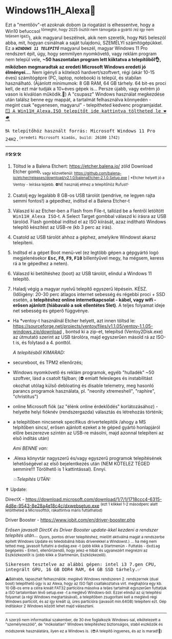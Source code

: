 # Windows11H_Alexa🛟

Ezt a "mentőöv"-et azoknak dobom (a riogatást is elhessentve, hogy a Win10 befuccsol<sup> tömeghír, hogy 2025 ősztől nem támogatja a gyártó /ez így nem teljesen igaz)</sup>), akik magyarul beszélnek, akik nem szeretik, hogy <tt>M</tt>á<tt>S</tt> beleszól abba, mit, hogyan csinálnak a saját tulajdonú, SZEMÉLYI számítógépükkel.
Ez a <CODE><b><i>WINDOWS 11 TELEPÍTŐ</i></b></CODE> magyarul beszél, magyar Windows 11 Pro rendszert épít, úgy, hogy semmilyen nyomkövető, vagy reklám program nem települ vele, <b>~50 haszontalan program lett kiiktatva a telepítőből👌, miközben megmaradtak az eredeti Microsoft Windows eredeti jó élményei...</b>. 
Nem igényli a kötelező hardvert/szoftvert, régi (akár 10-15 éves) számítógépre (PC, laptop, notebook) is települ, és stabilan használható. (Ajánlott minimumok: 8 GB RAM, 64 GB tárhely. 64 bit-es proci kell, de ezt már tudják a 10+éves gépek is... Persze újabb, vagy extrém jó vason is kiválóan működik.🤗)
A "csupasz" Windows használat megkezdése után találsz benne egy mappát, a tartalmát felhasználva könnyedén - megint csak "egyenesen, magyarul" - telepítheted kedvenc programjaidat.
<a href="https://drive.google.com/drive/folders/1PjNjLoUtQdGAW1A2i_0EOtZBQQqCw1Ox?usp=sharing"><tt> 🪟 A Win11H_Alexa.ISO telepítőt ide kattintva töltheted le ❤️ 🪂 </tt></a>

<tt>❗A telepítőhöz használt forrás: Microsoft Windows 11 Pro 24H2.<sup>(eredeti Microsoft kiadás, build: 26100 1742)</sup></tt>
<hr>
#🛠️🛠️🛠️

1. Töltsd le a Balena Etchert: https://etcher.balena.io/ zöld Download Etcher gomb,<sub> vagy közvetlenül: https://github.com/balena-io/etcher/releases/download/v2.1.0/balenaEtcher-2.1.0.Setup.exe | *Etcher helyett jó a Ventoy - leírása lejjebb. ⛔NE használj ehhez a telepítőhöz Rufust!</sub>.

2. Csatolj egy legalább 8 GB-os USB tárolót (pendrive, ne legyen rajta semmi fontos!) a gépedhez, indítsd el a Balena Etcher-t
   
3. Válaszd ki az Etcher-ben a Flash from File-t, tallózd be a fentről letöltött <tt>Win11H_Alexa ISO</tt>-t. A Select Target gombbal válaszd ki írásra az USB tárolód. Flash gombbal indítsd el az ISO kiírását, azaz indítható Windows telepítő készítést az USB-re (kb 3 perc az írás).
   
4. Csatold az USB tárolót ahhoz a géphez, amelyikre Windowst akarsz telepíteni.
   
5. Indítsd el a gépet Boot menü-vel (ez legtöbb gépen a gépgyártó logó megjelenésekor <b><tt>Esc</tt>, <tt>F8</tt>, <tt>F9</tt>, <tt>F10</tt></b> billentyűvel megy, ha mégsem, keress rá a te gépedhez a neten).
   
6. Válaszd ki betöltéshez (boot) az USB tárolót, elindul a Windows 11 telepítő.
    
7. Haladj végig a magyar nyelvű telepítő egyszerű lépésein. KÉSZ. (Időigény: 20-30 perc átlagos internet sebesség és régebbi proci + SSD esetén,  a <b>telepítéshez online internetkapcsolat - kábel, vagy wifi - erősen ajánlott (hiábavaló a sok ellentétes 5let)</b>. A teljes folyamat ideje net sebesség és géperő függvénye.
   
* Ha *ventoy-t használnál Etcher helyett, azt innen töltsd le: https://sourceforge.net/projects/ventoy/files/v1.1.05/ventoy-1.1.05-windows.zip/download , bontsd ki a zip-et, telepítsd (Ventoy2Disk.exe) az útmutató szerint az USB tárolóra, majd egyszerűen másold rá az ISO-t is, és folytasd a 4. ponttól.


  *A telepítésből KIMARAD:*
- secureboot, és TPM2 ellenőrzés;
- Windows nyomkövető és reklám programok, egyéb "hulladék" ~50 szoftver, lásd a csatolt fájlban; (⛔ emiatt felesleges és instabilitást okozhat utólag külső debloating és disable telemetry, meg hasonló parancs programok használata, pl. "neonity xtremeshell", "raphire", "christitus")
- online Microsoft fiók (az "élénk online érdeklődés" korlátozásához) - helyette helyi fióknév (rendszergazda) választás és létrehozás történik;
- a telepítőben nincsenek specifikus drivertelepítők /ahogy a MS telpítőben sincs/, erősen ajánlott ezeket a te géped gyártó honlapjáról előre beszerezve szintén az USB-re másolni, majd azonnal telepíteni az első indítás után)

  *Ami BENNE van:*
- .Alexa könyvtár nagyszerű és/vagy egyszerű programok telepítésének lehetőségével az első bejelentkezés után (NEM KÖTELEZ TÉGED semmire!!! Törölhető is 1 kattintással).
Ennyi.

   *💥Telepítés UTÁN:*

✝ Update: 

DirectX - https://download.microsoft.com/download/1/7/1/1718ccc4-6315-4d8e-9543-8e28a4e18c4c/dxwebsetup.exe <sup>(ezt 1 klikkel 1-2 másodperc alatt letöltheted a Microsofttól, rákattintva máris futtathatod)</sup> 

Driver Booster - https://www.iobit.com/en/driver-booster.php 

*Erősen javasolt DirctX és Driver Booster update-kkel kezdeni a rendszer telepítés után...* <sub> Gyors, pontos driver telepítéshez, mielőtt aktiválná magát a rendszerbe épített Windows Update és teledobálná hibás driverekkel a Windowst.) ... ha még nem tetted meg, javasolt futtatni a dxdiag.exe -t (jobb klikk a Startmenün - Futtatás - <tt>dxdiag</tt> begépelés - Enter), ellenőrizendő, hogy jelez-e hibát és ugyanezért megnézni az Eszközkezelőt is (jobb klikk a Startmenün, Eszközkezelő).</sub>


<tt>Sikeresen tesztelve az alábbi gépen: intel i3 7.gen CPU, integrált GPU, 16 GB DDR4 RAM, 64 GB SSD tárhely.✅</tt>

<sub>⚠Bátrabb, tapasztalt felhasználók: meglévő Windows rendszeren 2. rendszernek (dual boot) telepíthető úgy is az Alexa, hogy az ISO fájlt csatlakoztatva virt. meghajtóra egy kb. 10 GB-os erre a célra kreált FAT32 partícióra másolva a teljes tartalmát egyszerűen futtatjuk a ISO tartalomban lévő setup.exe -t a meglévő Windows-ból. Ezzel elindul az új telepítési folyamat (a régi Windows megtartásával), a telepítőben zsugorítani kell a meglévő régi Windows partíciót, és az így kreált új, üres partícióra (javasolt min.64GB) telepíteni ezt. Gép indításkor 2 Windows között lehet majd választani.</sub>
<hr>

<sub>A szerző nem informatikai szakember, de 30 éve foglalkozik Windows-sal, elkötelezett a "személyreszóló", de "mókolatlan" Windows telepítéshez biztonságos, stabil eszközök és módszerek használatára, ilyen ez a Windows is.</sub>
<sub>(😎A telepítő ingyenes, és az is marad!💝)</sub>
